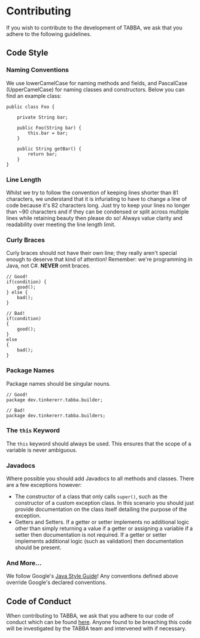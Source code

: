 # Contributing

If you wish to contribute to the development of TABBA, we ask that you adhere to the following guidelines.

## Code Style

### Naming Conventions

We use lowerCamelCase for naming methods and fields, and PascalCase (UpperCamelCase) for naming classes and constructors. Below you can find an example class:

    public class Foo {

        private String bar;
	
        public Foo(String bar) {
            this.bar = bar;
        }
        
        public String getBar() {
            return bar;
        }
    }
  
### Line Length

Whilst we try to follow the convention of keeping lines shorter than 81 characters, we understand that it is infuriating to have to change a line of code because it's 82 characters long. Just try to keep your lines no longer than ~90 characters and if they can be condensed or split across multiple lines while retaining beauty then please do so! Always value clarity and readability over meeting the line length limit.

### Curly Braces

Curly braces should not have their own line; they really aren't special enough to deserve that kind of attention! Remember: we're programming in Java, not C#. **NEVER** omit braces. 

    // Good!
    if(condition) {
        good();
    } else {
        bad();
    }

    // Bad!
    if(condition)
    {
        good();
    }
    else
    {
        bad();
    }

### Package Names

Package names should be singular nouns.

    // Good!
    package dev.tinkererr.tabba.builder;
    
    // Bad!
    package dev.tinkererr.tabba.builders;
    
### The `this` Keyword

The `this` keyword should always be used. This ensures that the scope of a variable is never ambiguous.

### Javadocs

Where possible you should add Javadocs to all methods and classes. There are a few exceptions however:
* The constructor of a class that only calls `super()`, such as the constructor of a custom exception class. In this scenario you should just provide documentation on the class itself detailing the purpose of the exception.
* Getters and Setters. If a getter or setter implements no additional logic other than simply returning a value if a getter or assigning a variable if a setter then documentation is not required. If a getter or setter implements additional logic (such as validation) then documentation should be present.  

### And More...

We follow Google's [Java Style Guide](https://google.github.io/styleguide/javaguide.html)! Any conventions defined above override Google's declared conventions.

## Code of Conduct

When contributing to TABBA, we ask that you adhere to our code of conduct which can be found [here](CODE_OF_CONDUCT.md). Anyone found to be breaching this code will be investigated by the TABBA team and intervened with if necessary.
